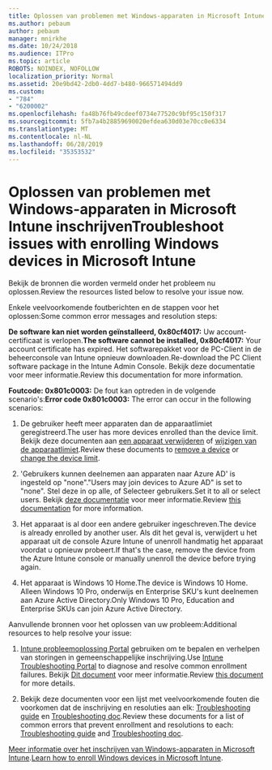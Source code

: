 ```yaml
---
title: Oplossen van problemen met Windows-apparaten in Microsoft Intune inschrijven
ms.author: pebaum
author: pebaum
manager: mnirkhe
ms.date: 10/24/2018
ms.audience: ITPro
ms.topic: article
ROBOTS: NOINDEX, NOFOLLOW
localization_priority: Normal
ms.assetid: 20e9bd42-2db0-4dd7-b480-966571494dd9
ms.custom:
- "784"
- "6200002"
ms.openlocfilehash: fa48b76fb49cdeef0734e77520c9bf95c150f317
ms.sourcegitcommit: 5fb7a4b28859690020efdea630d03e70cc0e6334
ms.translationtype: MT
ms.contentlocale: nl-NL
ms.lasthandoff: 06/28/2019
ms.locfileid: "35353532"
---
```

# <a name="troubleshoot-issues-with-enrolling-windows-devices-in-microsoft-intune"></a><span data-ttu-id="c3200-102">Oplossen van problemen met Windows-apparaten in Microsoft Intune inschrijven</span><span class="sxs-lookup"><span data-stu-id="c3200-102">Troubleshoot issues with enrolling Windows devices in Microsoft Intune</span></span>

<span data-ttu-id="c3200-103">Bekijk de bronnen die worden vermeld onder het probleem nu oplossen.</span><span class="sxs-lookup"><span data-stu-id="c3200-103">Review the resources listed below to resolve your issue now.</span></span>
  
<span data-ttu-id="c3200-104">Enkele veelvoorkomende foutberichten en de stappen voor het oplossen:</span><span class="sxs-lookup"><span data-stu-id="c3200-104">Some common error messages and resolution steps:</span></span>
  
 <span data-ttu-id="c3200-105">**De software kan niet worden geïnstalleerd, 0x80cf4017:** Uw account-certificaat is verlopen.</span><span class="sxs-lookup"><span data-stu-id="c3200-105">**The software cannot be installed, 0x80cf4017:** Your account certificate has expired.</span></span> <span data-ttu-id="c3200-106">Het softwarepakket voor de PC-Client in de beheerconsole van Intune opnieuw downloaden.</span><span class="sxs-lookup"><span data-stu-id="c3200-106">Re-download the PC Client software package in the Intune Admin Console.</span></span> <span data-ttu-id="c3200-107">Bekijk deze documentatie voor meer informatie.</span><span class="sxs-lookup"><span data-stu-id="c3200-107">Review this documentation for more information.</span></span>
  
 <span data-ttu-id="c3200-108">**Foutcode: 0x801c0003:** De fout kan optreden in de volgende scenario's:</span><span class="sxs-lookup"><span data-stu-id="c3200-108">**Error code 0x801c0003:** The error can occur in the following scenarios:</span></span>
  
1. <span data-ttu-id="c3200-109">De gebruiker heeft meer apparaten dan de apparaatlimiet geregistreerd.</span><span class="sxs-lookup"><span data-stu-id="c3200-109">The user has more devices enrolled than the device limit.</span></span> <span data-ttu-id="c3200-110">Bekijk deze documenten aan [een apparaat verwijderen](https://docs.microsoft.com/intune/devices-wipe) of [wijzigen van de apparaatlimiet](https://docs.microsoft.com/intune/enrollment-restrictions-set#set-device-limit-restrictions).</span><span class="sxs-lookup"><span data-stu-id="c3200-110">Review these documents to [remove a device](https://docs.microsoft.com/intune/devices-wipe) or [change the device limit](https://docs.microsoft.com/intune/enrollment-restrictions-set#set-device-limit-restrictions).</span></span>

2. <span data-ttu-id="c3200-111">'Gebruikers kunnen deelnemen aan apparaten naar Azure AD' is ingesteld op "none".</span><span class="sxs-lookup"><span data-stu-id="c3200-111">"Users may join devices to Azure AD" is set to "none".</span></span> <span data-ttu-id="c3200-112">Stel deze in op alle, of Selecteer gebruikers.</span><span class="sxs-lookup"><span data-stu-id="c3200-112">Set it to all or select users.</span></span> <span data-ttu-id="c3200-113">Bekijk [deze documentatie](https://docs.microsoft.com/azure/active-directory/device-management-azure-portal#configure-device-settings) voor meer informatie.</span><span class="sxs-lookup"><span data-stu-id="c3200-113">Review [this documentation](https://docs.microsoft.com/azure/active-directory/device-management-azure-portal#configure-device-settings) for more information.</span></span>

3. <span data-ttu-id="c3200-114">Het apparaat is al door een andere gebruiker ingeschreven.</span><span class="sxs-lookup"><span data-stu-id="c3200-114">The device is already enrolled by another user.</span></span> <span data-ttu-id="c3200-115">Als dit het geval is, verwijdert u het apparaat uit de console Azure Intune of unenroll handmatig het apparaat voordat u opnieuw probeert.</span><span class="sxs-lookup"><span data-stu-id="c3200-115">If that's the case, remove the device from the Azure Intune console or manually unenroll the device before trying again.</span></span>

4. <span data-ttu-id="c3200-116">Het apparaat is Windows 10 Home.</span><span class="sxs-lookup"><span data-stu-id="c3200-116">The device is Windows 10 Home.</span></span> <span data-ttu-id="c3200-117">Alleen Windows 10 Pro, onderwijs en Enterprise SKU's kunt deelnemen aan Azure Active Directory.</span><span class="sxs-lookup"><span data-stu-id="c3200-117">Only Windows 10 Pro, Education and Enterprise SKUs can join Azure Active Directory.</span></span>

<span data-ttu-id="c3200-118">Aanvullende bronnen voor het oplossen van uw probleem:</span><span class="sxs-lookup"><span data-stu-id="c3200-118">Additional resources to help resolve your issue:</span></span>
  
1. <span data-ttu-id="c3200-119">[Intune probleemoplossing Portal](https://devicemanagement.microsoft.com/#blade/Microsoft_Intune_DeviceSettings/TroubleshootBlade) gebruiken om te bepalen en verhelpen van storingen in gemeenschappelijke inschrijving.</span><span class="sxs-lookup"><span data-stu-id="c3200-119">Use [Intune Troubleshooting Portal](https://devicemanagement.microsoft.com/#blade/Microsoft_Intune_DeviceSettings/TroubleshootBlade) to diagnose and resolve common enrollment failures.</span></span> <span data-ttu-id="c3200-120">Bekijk [Dit document](https://docs.microsoft.com/intune/help-desk-operators) voor meer informatie.</span><span class="sxs-lookup"><span data-stu-id="c3200-120">Review [this document](https://docs.microsoft.com/intune/help-desk-operators) for more details.</span></span>

2. <span data-ttu-id="c3200-121">Bekijk deze documenten voor een lijst met veelvoorkomende fouten die voorkomen dat de inschrijving en resoluties aan elk: [Troubleshooting guide](https://support.microsoft.com/help/4089533/troubleshooting-windows-device-enrollment-problems-in-microsoft-intune) en [Troubleshooting doc](https://docs.microsoft.com/intune-classic/troubleshoot/troubleshoot-device-enrollment-in-intune).</span><span class="sxs-lookup"><span data-stu-id="c3200-121">Review these documents for a list of common errors that prevent enrollment and resolutions to each: [Troubleshooting guide](https://support.microsoft.com/help/4089533/troubleshooting-windows-device-enrollment-problems-in-microsoft-intune) and [Troubleshooting doc](https://docs.microsoft.com/intune-classic/troubleshoot/troubleshoot-device-enrollment-in-intune).</span></span>

<span data-ttu-id="c3200-122">[Meer informatie over het inschrijven van Windows-apparaten in Microsoft Intune](https://docs.microsoft.com/intune/windows-enroll).</span><span class="sxs-lookup"><span data-stu-id="c3200-122">[Learn how to enroll Windows devices in Microsoft Intune](https://docs.microsoft.com/intune/windows-enroll).</span></span>
